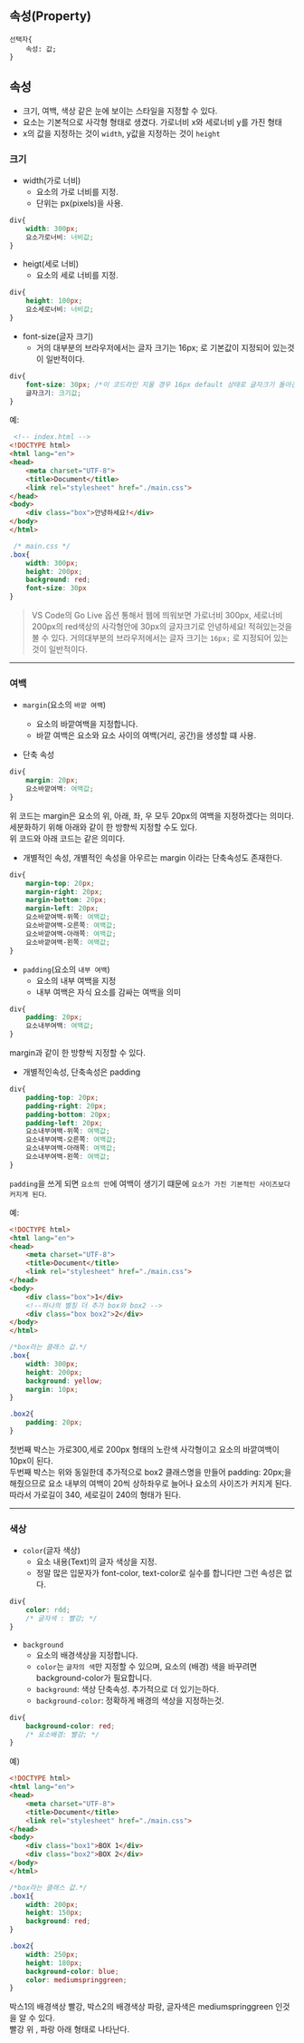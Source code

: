 ## 속성(Property)

```
선택자{
	속성: 값;
}
```
## 속성
- 크기, 여백, 색상 같은 눈에 보이는 스타일을 지정할 수 있다.
- 요소는 기본적으로 사각형 형태로 생겼다. 가로너비 x와 세로너비 y를 가진 형태 
- x의 값을 지정하는 것이 ```width```, y값을 지정하는 것이 ```height```


### 크기

- width(가로 너비)
	- 요소의 가로 너비를 지정.
	- 단위는 px(pixels)을 사용.

```CSS
div{
	width: 300px;
	요소가로너비: 너비값;
}
```

- heigt(세로 너비)
	- 요소의 세로 너비를 지정.

```CSS
div{
	height: 100px;
	요소세로너비: 너비값;
}
```


- font-size(글자 크기)
	- 거의 대부분의 브라우저에서는 글자 크기는 16px; 로 기본값이 지정되어 있는것이 일반적이다.

```CSS
div{
	font-size: 30px; /*이 코드라인 지울 경우 16px default 상태로 글자크기 돌아간다. */
	글자크기: 크기값;
}
```


예:
```html 
 <!-- index.html -->
<!DOCTYPE html>
<html lang="en">
<head>
    <meta charset="UTF-8">
    <title>Document</title>
    <link rel="stylesheet" href="./main.css">
</head>
<body>
    <div class="box">안녕하세요!</div>
</body>
</html>
```

```css
 /* main.css */
.box{
	width: 300px;
	height: 200px;
	background: red;
	font-size: 30px
}
```

> VS Code의 Go Live 옵션 통해서 웹에 띄워보면 가로너비 300px, 세로너비 200px의 red색상의 사각형안에 30px의 글자크기로 안녕하세요! 적혀있는것을 볼 수 있다.
거의대부분의 브라우저에서는 글자 크기는 ```16px;``` 로 지정되어 있는것이 일반적이다.


---


### 여백

- ```margin```(요소의 ```바깥 여백```)
	- 요소의 바깥여백을 지정합니다.
	- 바깥 여백은 요소와 요소 사이의 여백(거리, 공간)을 생성할 떄 사용.

- 단축 속성
```CSS
div{
	margin: 20px;
	요소바깥여백: 여백값;
}
```

위 코드는 margin은 요소의 위, 아래, 좌, 우 모두 20px의 여백을 지정하겠다는 의미다.<br>
세분화하기 위해 아래와 같이 한 방향씩 지정할 수도 있다.<br>
위 코드와 아래 코드는 같은 의미다.

- 개별적인 속성, 개별적인 속성을 아우르는 margin 이라는 단축속성도 존재한다.
```CSS
div{
	margin-top: 20px;
	margin-right: 20px;
	margin-bottom: 20px;
	margin-left: 20px;
	요소바깥여백-위쪽: 여백값;
	요소바깥여백-오른쪽: 여백값;
	요소바깥여백-아래쪽: 여백값;
	요소바깥여백-왼쪽: 여백값;
}
```

- ```padding```(요소의 ```내부 여백```)
	- 요소의 내부 여백을 지정
	- 내부 여백은 자식 요소를 감싸는 여백을 의미

```CSS
div{
	padding: 20px;
	요소내부여백: 여백값;
}
```

margin과 같이 한 방향씩 지정할 수 있다.

- 개별적인속성,  단축속성은 padding
```CSS
div{
	padding-top: 20px;
	padding-right: 20px;
	padding-bottom: 20px;
	padding-left: 20px;
	요소내부여백-위쪽: 여백값;
	요소내부여백-오른쪽: 여백값;
	요소내부여백-아래쪽: 여백값;
	요소내부여백-왼쪽: 여백값;
}
```
```padding```을 쓰게 되면 ```요소의 안```에 여백이 생기기 떄문에 ```요소가 가진 기본적인 사이즈보다 커지게 된다```.

예:
```html
<!DOCTYPE html>
<html lang="en">
<head>
    <meta charset="UTF-8">
    <title>Document</title>
    <link rel="stylesheet" href="./main.css">
</head>
<body>
    <div class="box">1</div>
    <!--하나의 별칭 더 추가 box와 box2 -->
    <div class="box box2">2</div>
</body>
</html>
```
```css
/*box라는 클래스 값.*/
.box{
    width: 300px;
    height: 200px;
    background: yellow;
    margin: 10px;
}

.box2{
    padding: 20px;
}
```

첫번째 박스는 가로300,세로 200px 형태의 노란색 사각형이고 요소의 바깥여백이 10px이 된다.<br>
두번째 박스는 위와 동일한데 추가적으로 box2 클래스명을 만들어 padding: 20px;을해줬으므로 요소 내부의 여백이 20씩 상하좌우로 늘어나 요소의 사이즈가 커지게 된다.<br>
따라서 가로길이 340, 세로길이 240의 형태가 된다.

---

### 색상

- ```color```(글자 색상)
	- 요소 내용(Text)의 글자 색상을 지정.
	- 정말 많은 입문자가 font-color, text-color로 실수를 합니다만 그런 속성은 없다.
```CSS
div{
	color: rdd;
	/* 글자색 : 빨강; */
}
```


- ```background```
	- 요소의 배경색상을 지정합니다.
	- ```color```는 ```글자의 색```만 지정할 수 있으며, 요소의 (배경) 색을 바꾸려면 background-color가 필요합니다.
	- ```background```: 색상 단축속성. 추가적으로 더 있기는하다.
	- ```background-color```: 정확하게 배경의 색상을 지정하는것.

```css
div{
	background-color: red;
	/* 요소배경: 빨강; */
}
```

예)
```html
<!DOCTYPE html>
<html lang="en">
<head>
    <meta charset="UTF-8">
    <title>Document</title>
    <link rel="stylesheet" href="./main.css">
</head>
<body>
    <div class="box1">BOX 1</div>
    <div class="box2">BOX 2</div>
</body>
</html>
```
```css
/*box라는 클래스 값.*/
.box1{
    width: 200px;
    height: 150px;
    background: red;
}

.box2{
    width: 250px;
    height: 180px;
    background-color: blue;
    color: mediumspringgreen;
}
```

박스1의 배경색상 빨강, 박스2의 배경색상 파랑, 글자색은 mediumspringgreen 인것을 알 수 있다.<br>
빨강 위 , 파랑 아래 형태로 나타난다.